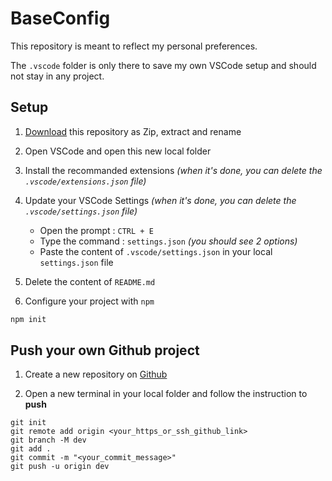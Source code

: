 # BaseConfig

This repository is meant to reflect my personal preferences.

The `.vscode` folder is only there to save my own VSCode setup and should not stay in any project.

## Setup

1. [Download](https://github.com/ZoidC/BaseConfig/archive/refs/heads/dev.zip) this repository as Zip, extract and rename

2. Open VSCode and open this new local folder

3. Install the recommanded extensions _(when it's done, you can delete the `.vscode/extensions.json` file)_

4. Update your VSCode Settings _(when it's done, you can delete the `.vscode/settings.json` file)_
   - Open the prompt : `CTRL + E`
   - Type the command : `settings.json` _(you should see 2 options)_
   - Paste the content of `.vscode/settings.json` in your local `settings.json` file
5. Delete the content of `README.md`

6. Configure your project with `npm`

```bash
npm init
```

## Push your own Github project

1. Create a new repository on [Github](https://github.com/)

2. Open a new terminal in your local folder and follow the instruction to <strong>push</strong>

```git
git init
git remote add origin <your_https_or_ssh_github_link>
git branch -M dev
git add .
git commit -m "<your_commit_message>"
git push -u origin dev
```
